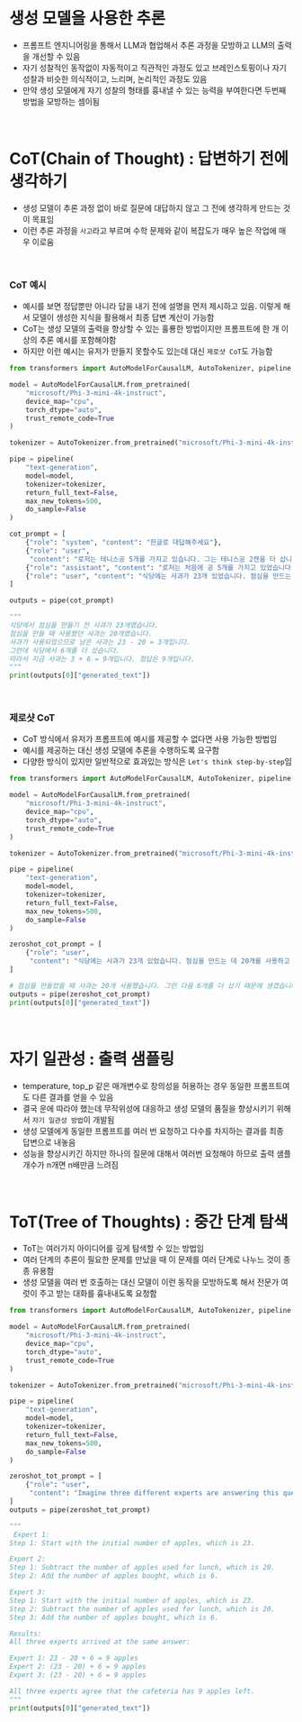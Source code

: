 # 생성 모델을 사용한 추론
- 프롬프트 엔지니어링을 통해서 LLM과 협업해서 추론 과정을 모방하고 LLM의 출력을 개선할 수 있음
- 자기 성찰적인 동작없이 자동적이고 직관적인 과정도 있고 브레인스토핑이나 자기 성찰과 비슷한 의식적이고, 느리며, 논리적인 과정도 있음
- 만약 생성 모델에게 자기 성찰의 형태를 흉내낼 수 있는 능력을 부여한다면 두번째 방법을 모방하는 셈이됨

<br>

# CoT(Chain of Thought) : 답변하기 전에 생각하기
- 생성 모델이 추론 과정 없이 바로 질문에 대답하지 않고 그 전에 생각하게 만드는 것이 목표임
- 이런 추론 과정을 `사고`라고 부르며 수학 문제와 같이 복잡도가 매우 높은 작업에 매우 이로움

<br>

### CoT 예시

- 예시를 보면 정답뿐만 아니라 답을 내기 전에 설명을 먼저 제시하고 있음. 이렇게 해서 모델이 생성한 지식을 활용해서 최종 답변 계산이 가능함
- CoT는 생성 모델의 출력을 향상할 수 있는 훌룡한 방법이지만 프롬프트에 한 개 이상의 추론 예시를 포함해야함
- 하지만 이런 예시는 유저가 만들지 못할수도 있는데 대신 `제로샷 CoT`도 가능함
```python
from transformers import AutoModelForCausalLM, AutoTokenizer, pipeline

model = AutoModelForCausalLM.from_pretrained(
    "microsoft/Phi-3-mini-4k-instruct",
    device_map="cpu",
    torch_dtype="auto",
    trust_remote_code=True
)

tokenizer = AutoTokenizer.from_pretrained("microsoft/Phi-3-mini-4k-instruct")

pipe = pipeline(
    "text-generation",
    model=model,
    tokenizer=tokenizer,
    return_full_text=False,
    max_new_tokens=500,
    do_sample=False
)

cot_prompt = [
    {"role": "system", "content": "한글로 대답해주세요"},
    {"role": "user",
     "content": "로저는 테니스공 5개를 가지고 있습니다. 그는 테니스공 2캔을 더 삽니다. 각 캔에는 테니스공이 3개씩 들어 있습니다. 그는 지금 테니스공을 몇 개 가지고 있나요?"},
    {"role": "assistant", "content": "로저는 처음에 공 5개를 가지고 있었습니다. 테니스공이 3개씩 든 캔 2개는 공 6개입니다. 5 + 6 = 11. 정답은 11입니다."},
    {"role": "user", "content": "식당에는 사과가 23개 있었습니다. 점심을 만드는 데 20개를 사용하고 6개를 더 샀다면, 지금 사과가 몇 개 있을까요?"}
]

outputs = pipe(cot_prompt)

"""
식당에서 점심을 만들기 전 사과가 23개였습니다.
점심을 만들 때 사용했던 사과는 20개였습니다.
사과가 사용되었으므로 남은 사과는 23 - 20 = 3개입니다.
그런데 식당에서 6개를 더 샀습니다.
따라서 지금 사과는 3 + 6 = 9개입니다. 정답은 9개입니다.
"""
print(outputs[0]["generated_text"])
```

<br>

### 제로샷 CoT
- CoT 방식에서 유저가 프롬프트에 예시를 제공할 수 없다면 사용 가능한 방법임
- 예시를 제공하는 대신 생성 모델에 추론을 수행하도록 요구함
- 다양한 방식이 있지만 일반적으로 효과있는 방식은 `Let's think step-by-step`임

```python
from transformers import AutoModelForCausalLM, AutoTokenizer, pipeline

model = AutoModelForCausalLM.from_pretrained(
    "microsoft/Phi-3-mini-4k-instruct",
    device_map="cpu",
    torch_dtype="auto",
    trust_remote_code=True
)

tokenizer = AutoTokenizer.from_pretrained("microsoft/Phi-3-mini-4k-instruct")

pipe = pipeline(
    "text-generation",
    model=model,
    tokenizer=tokenizer,
    return_full_text=False,
    max_new_tokens=500,
    do_sample=False
)

zeroshot_cot_prompt = [
    {"role": "user",
     "content": "식당에는 사과가 23개 있었습니다. 점심을 만드는 데 20개를 사용하고 6개를 더 샀다면, 지금 사과가 몇 개 있을까요? Let's think step by step!."}
]

# 점심을 만들었을 때 사과는 20개 사용했습니다. 그런 다음 6개를 더 샀기 때문에 생겼습니다. 따라서 지금 사과는 20 + 6 = 26개 입니다. 따라서 지금 사과가 26개 있습니다.
outputs = pipe(zeroshot_cot_prompt)
print(outputs[0]["generated_text"])
```

<br>

# 자기 일관성 : 출력 샘플링
- temperature, top_p 같은 매개변수로 창의성을 허용하는 경우 동일한 프롬프트여도 다른 결과를 얻을 수 있음
- 결국 운에 따라야 했는데 무작위성에 대응하고 생성 모델의 품질을 향상시키기 위해서 `자기 일관성 방법`이 개발됨
- 생성 모델에게 동일한 프롬프트를 여러 번 요청하고 다수를 차지하는 결과를 최종 답변으로 내놓음
- 성능을 향상시키긴 하지만 하나의 질문에 대해서 여러번 요청해야 하므로 출력 샘플 개수가 n개면 n배만큼 느려짐

<br>

# ToT(Tree of Thoughts) : 중간 단계 탐색
- ToT는 여러가지 아이디어를 깊게 탐색할 수 있는 방법임
- 여러 단계의 추론이 필요한 문제를 만났을 때 이 문제를 여러 단계로 나누느 것이 종종 유용함
- 생성 모델을 여러 번 호출하는 대신 모델이 이런 동작을 모방하도록 해서 전문가 여럿이 주고 받는 대화를 흉내내도록 요청함

```python
from transformers import AutoModelForCausalLM, AutoTokenizer, pipeline

model = AutoModelForCausalLM.from_pretrained(
    "microsoft/Phi-3-mini-4k-instruct",
    device_map="cpu",
    torch_dtype="auto",
    trust_remote_code=True
)

tokenizer = AutoTokenizer.from_pretrained("microsoft/Phi-3-mini-4k-instruct")

pipe = pipeline(
    "text-generation",
    model=model,
    tokenizer=tokenizer,
    return_full_text=False,
    max_new_tokens=500,
    do_sample=False
)

zeroshot_tot_prompt = [
    {"role": "user",
     "content": "Imagine three different experts are answering this question. All experts will write down 1 step of their thinking, then share it with the group. Then all experts will go on to the next step, etc. If any expert realises they're wrong at any point then they leave. The question is 'The cafeteria had 23 apples. If they used 20 to make lunch and bought 6 more, how many apples do they have?' Make sure to discuss the results."}
]
outputs = pipe(zeroshot_tot_prompt)

"""
 Expert 1:
Step 1: Start with the initial number of apples, which is 23.

Expert 2:
Step 1: Subtract the number of apples used for lunch, which is 20.
Step 2: Add the number of apples bought, which is 6.

Expert 3:
Step 1: Start with the initial number of apples, which is 23.
Step 2: Subtract the number of apples used for lunch, which is 20.
Step 3: Add the number of apples bought, which is 6.

Results:
All three experts arrived at the same answer:

Expert 1: 23 - 20 + 6 = 9 apples
Expert 2: (23 - 20) + 6 = 9 apples
Expert 3: (23 - 20) + 6 = 9 apples

All three experts agree that the cafeteria has 9 apples left.
"""
print(outputs[0]["generated_text"])
```